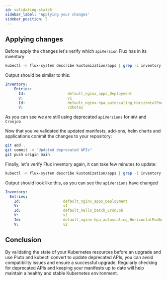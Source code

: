 ```yaml
---
id: validating-state5
sidebar_label: 'Applying your changes'
sidebar_position: 5
---
```


## Applying changes

Before apply the changes let's verify which `apiVersion` Flux has in its inventory

```bash
kubectl -n flux-system describe kustomization/apps | grep -i inventory -A7
```

Output should be similar to this:

```yaml output
Inventory:
    Entries:
      Id:                   default_nginx_apps_Deployment
      V:                    v1
      Id:                   default_nginx-hpa_autoscaling_HorizontalPodAutoscaler
      V:                    v2beta1
```
As you can see we are still using deprecated `apiVersions` for `HPA` and `Cronjob`

Now that you've validated the updated manifests, add-ons, helm charts and applications commit the changes to your repository:

```bash
git add .
git commit -m "Updated deprecated APIs"
git push origin main
```

Finally, let's verify Flux inventory again, it can take few minutes to update:

```bash
kubectl -n flux-system describe kustomization/apps | grep -i inventory -A7
```

Output should look like this, as you can see the `apiVersions` have changed

```yaml output
Inventory:
  Entries:
    Id:                   default_nginx_apps_Deployment
    V:                    v1
    Id:                   default_hello_batch_CronJob
    V:                    v1
    Id:                   default_nginx-hpa_autoscaling_HorizontalPodAutoscaler
    V:                    v2
```

## Conclusion

By validating the state of your Kubernetes resources before an upgrade and use Pluto and kubectl convert to update deprecated APIs, you can avoid compatibility issues and ensure a successful upgrade. Regularly checking for deprecated APIs and keeping your manifests up to date will help maintain a healthy and stable Kubernetes environment.

